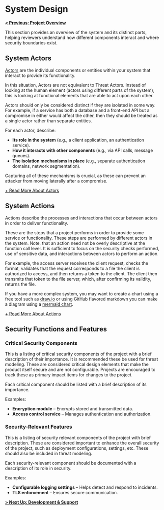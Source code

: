# System Design

**[< Previous: Project Overview](./project-overview.md)**

This section provides an overview of the system and its distinct parts, helping reviewers understand how different components interact and where security boundaries exist.

## System Actors

[Actors](guidance/background/threat-modeling/actors.md) are the individual components or entities within your system that interact to provide its functionality.

In this situation, Actors are not equivalent to Threat Actors. Instead of looking at the human element (actors using different parts of the system), this is looking at functional elements that are able to act upon each other.

Actors should only be considered distinct if they are isolated in some way. For example, if a service has both a database and a front-end API but a compromise in either would affect the other, then they should be treated as a single actor rather than separate entities.

For each actor, describe:

- **Its role in the system** (e.g., a client application, an authentication service).
- **How it interacts with other components** (e.g., via API calls, message queues).
- **The isolation mechanisms in place** (e.g., separate authentication domains, network segmentation).
  
Capturing all of these mechanisms is crucial, as these can prevent an attacker from moving laterally after a compromise.

[+ Read More About Actors](../background/threat-modeling/actors.md)

## System Actions

Actions describe the processes and interactions that occur between actors in order to deliver functionality.

These are the steps that a project performs in order to provide some service
or functionality. These steps are performed by different actors in the system.
Note, that an action need not be overly descriptive at the function call level.
It is sufficient to focus on the security checks performed, use of sensitive
data, and interactions between actors to perform an action.

For example, the access server receives the client request, checks the format,
validates that the request corresponds to a file the client is authorized to
access, and then returns a token to the client. The client then transmits that
token to the file server, which, after confirming its validity, returns the file.

If you have a more complex system, you may want to create a chart using a free tool such as
[draw.io](draw.io) or using GitHub flavored markdown you can make a diagram using a
[mermaid chart](https://github.blog/developer-skills/github/include-diagrams-markdown-files-mermaid/).

[+ Read More About Actions](guidance/background/threat-modeling/actions.md)

## Security Functions and Features

### Critical Security Components

This is a listing of critical security components of the project with a brief
description of their importance. It is recommended these be used for threat modeling.
These are considered critical design elements that make the product itself secure and
are not configurable. Projects are encouraged to track these as primary impact items
for changes to the project.

Each critical component should be listed with a brief description of its importance.

Examples:

- **Encryption module** – Encrypts stored and transmitted data.
- **Access control service** – Manages authentication and authorization.

### Security-Relevant Features

This is a listing of security relevant components of the project with
brief description. These are considered important to enhance the overall security of
the project, such as deployment configurations, settings, etc. These should also be
included in threat modeling.

Each security-relevant component should be documented with a description of its role in security.

Examples:

- **Configurable logging settings** – Helps detect and respond to incidents.
- **TLS enforcement** – Ensures secure communication.

**[> Next Up: Development & Support](./development-and-support.md)**
